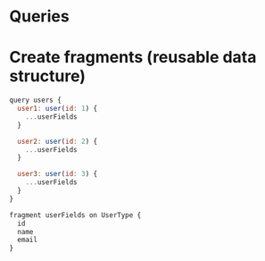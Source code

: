 # Queries

# Create fragments (reusable data structure)

```javascript
query users {
  user1: user(id: 1) {
    ...userFields
  }

  user2: user(id: 2) {
    ...userFields
  }

  user3: user(id: 3) {
    ...userFields
  }
}

fragment userFields on UserType {
  id
  name
  email
}
```
